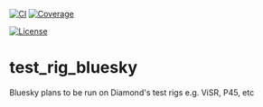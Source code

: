[![CI](https://github.com/DiamondLightSource/test-rig-bluesky/actions/workflows/ci.yml/badge.svg)](https://github.com/DiamondLightSource/test-rig-bluesky/actions/workflows/ci.yml)
[![Coverage](https://codecov.io/gh/DiamondLightSource/test-rig-bluesky/branch/main/graph/badge.svg)](https://codecov.io/gh/DiamondLightSource/test-rig-bluesky)

[![License](https://img.shields.io/badge/License-Apache%202.0-blue.svg)](https://www.apache.org/licenses/LICENSE-2.0)

# test_rig_bluesky

Bluesky plans to be run on Diamond's test rigs e.g. ViSR, P45, etc

